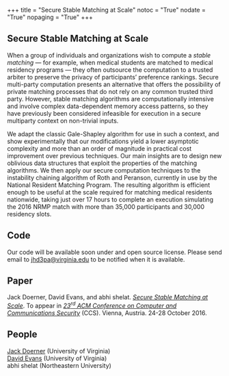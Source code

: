 +++
title = "Secure Stable Matching at Scale"
notoc = "True"
nodate = "True"
nopaging = "True"
+++

## Secure Stable Matching at Scale

When a group of individuals and organizations wish to compute a _stable
matching_ &mdash; for example, when medical students are matched to
medical residency programs &mdash; they often outsource the computation
to a trusted arbiter to preserve the privacy of participants’ preference
rankings. Secure multi-party computation presents an alternative that
offers the possibility of private matching processes that do not rely on
any common trusted third party. However, stable matching algorithms are
computationally intensive and involve complex data-dependent memory
access patterns, so they have previously been considered infeasible for
execution in a secure multiparty context on non-trivial inputs.

We adapt the classic Gale-Shapley algorithm for use in such a
context, and show experimentally that our modifications yield a
lower asymptotic complexity and more than an order of magnitude
in practical cost improvement over previous techniques. Our
main insights are to design new oblivious data structures that exploit
the properties of the matching algorithms. We then apply our
secure computation techniques to the instability chaining algorithm
of Roth and Peranson, currently in use by the National Resident
Matching Program. The resulting algorithm is efficient enough to
be useful at the scale required for matching medical residents nationwide,
taking just over 17 hours to complete an execution simulating
the 2016 NRMP match with more than 35,000 participants
and 30,000 residency slots.

## Code

Our code will be available soon under and open source license.  Please
send email to jhd3pa@virginia.edu to be notified when it is available.

## Paper

Jack Doerner, David Evans, and abhi shelat. [_Secure Stable Matching at
Scale_](/docs/matching.pdf).  To appear in [_23<sup>rd</sup> ACM
Conference on Computer and Communications
Security_](https://www.sigsac.org/ccs/CCS2016/) (CCS). Vienna,
Austria. 24-28 October 2016.

## People

[Jack Doerner](https://jackdoerner.net/) (University of Virginia)  
[David Evans](https://www.cs.virginia.edu/evans) (University of Virginia)  
abhi shelat (Northeastern University)







